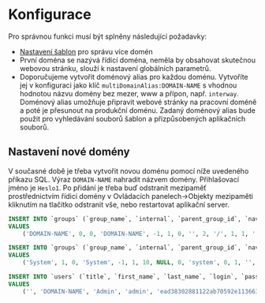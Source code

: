 # Konfigurace

Pro správnou funkci musí být splněny následující požadavky:
- [Nastavení šablon](../../frontend/setup/README.md) pro správu více domén
- První doména se nazývá řídicí doména, neměla by obsahovat skutečnou webovou stránku, slouží k nastavení globálních parametrů.
- Doporučujeme vytvořit doménový alias pro každou doménu. Vytvoříte jej v konfiguraci jako klíč `multiDomainAlias:DOMAIN-NAME` s vhodnou hodnotou názvu domény bez mezer, www a přípon, např. `interway`. Doménový alias umožňuje připravit webové stránky na pracovní doméně a poté je přesunout na produkční doménu. Zadaný doménový alias bude použit pro vyhledávání souborů šablon a přizpůsobených aplikačních souborů.

## Nastavení nové domény

V současné době je třeba vytvořit novou doménu pomocí níže uvedeného příkazu SQL. Výraz `DOMAIN-NAME` nahradit názvem domény. Přihlašovací jméno je `Heslo1`. Po přidání je třeba buď odstranit mezipaměť prostřednictvím řídicí domény v Ovládacích panelech->Objekty mezipaměti kliknutím na tlačítko odstranit vše, nebo restartovat aplikační server.

```sql
INSERT INTO `groups` (`group_name`, `internal`, `parent_group_id`, `navbar`, `default_doc_id`, `temp_id`, `sort_priority`, `password_protected`, `menu_type`, `url_dir_name`, `sync_id`, `sync_status`, `html_head`, `logon_page_doc_id`, `domain_name`, `new_page_docid_template`, `install_name`, `field_a`, `field_b`, `field_c`, `field_d`, `logged_menu_type`, `link_group_id`)
VALUES
	('DOMAIN-NAME', 0, 0, 'DOMAIN-NAME', -1, 1, 0, '', 2, '/', 1, 1, '', -1, 'DOMAIN-NAME', -1, '', '', '', '', '', -1, -1);

INSERT INTO `groups` (`group_name`, `internal`, `parent_group_id`, `navbar`, `default_doc_id`, `temp_id`, `sort_priority`, `password_protected`, `menu_type`, `url_dir_name`, `sync_id`, `sync_status`, `html_head`, `logon_page_doc_id`, `domain_name`, `new_page_docid_template`, `install_name`, `field_a`, `field_b`, `field_c`, `field_d`, `logged_menu_type`, `link_group_id`)
VALUES
	('System', 1, 0, 'System', -1, 1, 10, NULL, 0, 'system', 0, 1, '', -1, 'DOMAIN-NAME', -1, NULL, '', '', '', '', -1, -1);

INSERT INTO `users` (`title`, `first_name`, `last_name`, `login`, `password`, `is_admin`, `user_groups`, `company`, `adress`, `city`, `email`, `PSC`, `country`, `phone`, `authorized`, `editable_groups`, `editable_pages`, `writable_folders`, `last_logon`, `module_perms`, `disabled_items`, `reg_date`, `field_a`, `field_b`, `field_c`, `field_d`, `field_e`, `date_of_birth`, `sex_male`, `photo`, `signature`, `forum_rank`, `rating_rank`, `allow_login_start`, `allow_login_end`, `authorize_hash`, `fax`, `delivery_first_name`, `delivery_last_name`, `delivery_company`, `delivery_adress`, `delivery_city`, `delivery_psc`, `delivery_country`, `delivery_phone`, `position`, `parent_id`, `password_salt`, `domain_id`)
VALUES
	('', 'DOMAIN-NAME', 'Admin', 'admin', 'ead38302881122ab70592e113663c475', 1, NULL, '', '', '', 'info@webjet.eu', '', '', '', 1, '', '', '', '2014-08-07 14:43:29', NULL, NULL, '2014-02-05 14:55:46', '', '', '', '', '', NULL, 1, '', '', 0, 0, NULL, NULL, NULL, '', '', '', '', '', '', '', '', '', '', 0, NULL, 230);
```
